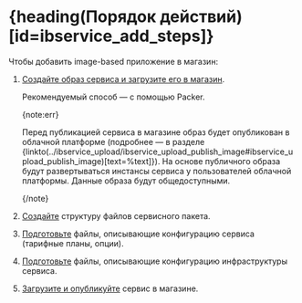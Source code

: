 # {heading(Порядок действий)[id=ibservice_add_steps]}

Чтобы добавить image-based приложение в магазин:

1. [Создайте образ сервиса и загрузите его в магазин](../ib_image_create).

   Рекомендуемый способ — с помощью Packer.

   {note:err}

   Перед публикацией сервиса в магазине образ будет опубликован в облачной платформе (подробнее — в разделе {linkto(../ibservice_upload/ibservice_upload_publish_image#ibservice_upload_publish_image)[text=%text]}). На основе публичного образа будут развертываться инстансы сервиса у пользователей облачной платформы. Данные образа будут общедоступными.

   {/note}
1. [Создайте](../ib_structure) структуру файлов сервисного пакета.
1. [Подготовьте](../ibservice_configure) файлы, описывающие конфигурацию сервиса (тарифные планы, опции).
1. [Подготовьте](../tf_manifest) файлы, описывающие конфигурацию инфраструктуры сервиса.
1. [Загрузите и опубликуйте](../ibservice_upload) сервис в магазине.
